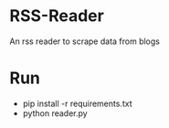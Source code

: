 # RSS-Reader
An rss reader to scrape data from blogs


# Run
	
- pip install -r requirements.txt
- python reader.py